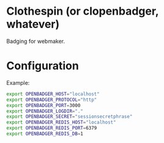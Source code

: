 # Clothespin (or clopenbadger, whatever)

Badging for webmaker.

# Configuration
Example: 

```bash
export OPENBADGER_HOST="localhost"
export OPENBADGER_PROTOCOL="http"
export OPENBADGER_PORT=3000
export OPENBADGER_LOGDIR="."
export OPENBADGER_SECRET="sessionsecretphrase"
export OPENBADGER_REDIS_HOST="localhost"
export OPENBADGER_REDIS_PORT=6379
export OPENBADGER_REDIS_DB=1
```
